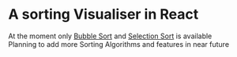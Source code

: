 # A sorting Visualiser in React
At the moment only [Bubble Sort](https://en.wikipedia.org/wiki/Bubble_sort) and [Selection Sort](https://en.wikipedia.org/wiki/Selection_sort) is available
<br />
Planning to add more Sorting Algorithms and features in near future
